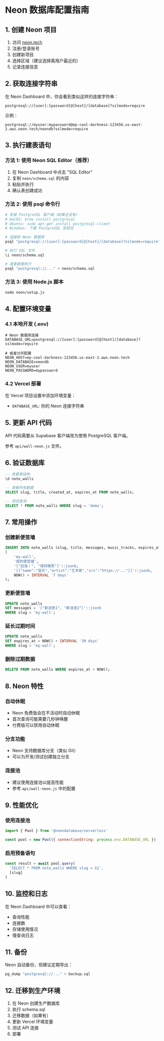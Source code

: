# Neon 数据库配置指南

## 1. 创建 Neon 项目

1. 访问 [neon.tech](https://neon.tech)
2. 注册/登录账号
3. 创建新项目
4. 选择区域（建议选择离用户最近的）
5. 记录连接信息

## 2. 获取连接字符串

在 Neon Dashboard 中，你会看到类似这样的连接字符串：

```
postgresql://[user]:[password]@[host]/[database]?sslmode=require
```

示例：
```
postgresql://myuser:mypassword@ep-cool-darkness-123456.us-east-2.aws.neon.tech/neondb?sslmode=require
```

## 3. 执行建表语句

### 方法 1: 使用 Neon SQL Editor（推荐）

1. 在 Neon Dashboard 中点击 "SQL Editor"
2. 复制 `neon/schema.sql` 的内容
3. 粘贴并执行
4. 确认表创建成功

### 方法 2: 使用 psql 命令行

```bash
# 安装 PostgreSQL 客户端（如果还没有）
# macOS: brew install postgresql
# Ubuntu: sudo apt-get install postgresql-client
# Windows: 下载 PostgreSQL 安装包

# 连接到 Neon 数据库
psql "postgresql://[user]:[password]@[host]/[database]?sslmode=require"

# 执行 SQL 文件
\i neon/schema.sql

# 或者直接执行
psql "postgresql://..." < neon/schema.sql
```

### 方法 3: 使用 Node.js 脚本

```bash
node neon/setup.js
```

## 4. 配置环境变量

### 4.1 本地开发 (.env)

```env
# Neon 数据库连接
DATABASE_URL=postgresql://[user]:[password]@[host]/[database]?sslmode=require

# 或者分开配置
NEON_HOST=ep-cool-darkness-123456.us-east-2.aws.neon.tech
NEON_DATABASE=neondb
NEON_USER=myuser
NEON_PASSWORD=mypassword
```

### 4.2 Vercel 部署

在 Vercel 项目设置中添加环境变量：
- `DATABASE_URL`: 你的 Neon 连接字符串

## 5. 更新 API 代码

API 代码需要从 Supabase 客户端改为使用 PostgreSQL 客户端。

参考 `api/wall-neon.js` 文件。

## 6. 验证数据库

```sql
-- 查看表结构
\d note_walls

-- 查看所有数据
SELECT slug, title, created_at, expires_at FROM note_walls;

-- 测试查询
SELECT * FROM note_walls WHERE slug = 'demo';
```

## 7. 常用操作

### 创建新便签墙
```sql
INSERT INTO note_walls (slug, title, messages, music_tracks, expires_at) VALUES
(
    'my-wall',
    '我的便签墙',
    '["加油！", "保持微笑"]'::jsonb,
    '[{"name":"音乐","artist":"艺术家","src":"https://..."}]'::jsonb,
    NOW() + INTERVAL '7 days'
);
```

### 更新便签墙
```sql
UPDATE note_walls
SET messages = '["新消息1", "新消息2"]'::jsonb
WHERE slug = 'my-wall';
```

### 延长过期时间
```sql
UPDATE note_walls
SET expires_at = NOW() + INTERVAL '30 days'
WHERE slug = 'my-wall';
```

### 删除过期数据
```sql
DELETE FROM note_walls WHERE expires_at < NOW();
```

## 8. Neon 特性

### 自动休眠
- Neon 免费版会在不活动时自动休眠
- 首次查询可能需要几秒钟唤醒
- 付费版可以禁用自动休眠

### 分支功能
- Neon 支持数据库分支（类似 Git）
- 可以为开发/测试创建独立分支

### 连接池
- 建议使用连接池以提高性能
- 参考 `api/wall-neon.js` 中的配置

## 9. 性能优化

### 使用连接池
```javascript
import { Pool } from '@neondatabase/serverless'

const pool = new Pool({ connectionString: process.env.DATABASE_URL })
```

### 启用预备语句
```javascript
const result = await pool.query(
  'SELECT * FROM note_walls WHERE slug = $1',
  [slug]
)
```

## 10. 监控和日志

在 Neon Dashboard 中可以查看：
- 查询性能
- 连接数
- 存储使用情况
- 慢查询日志

## 11. 备份

Neon 自动备份，但建议定期导出：

```bash
pg_dump "postgresql://..." > backup.sql
```

## 12. 迁移到生产环境

1. 在 Neon 创建生产数据库
2. 执行 schema.sql
3. 迁移数据（如果有）
4. 更新 Vercel 环境变量
5. 测试 API 连接
6. 部署
